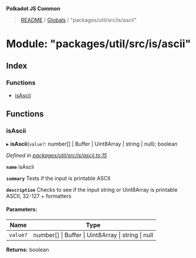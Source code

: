 **Polkadot JS Common**

> [README](../README.md) / [Globals](../globals.md) / "packages/util/src/is/ascii"

# Module: "packages/util/src/is/ascii"

## Index

### Functions

* [isAscii](_packages_util_src_is_ascii_.md#isascii)

## Functions

### isAscii

▸ **isAscii**(`value?`: number[] \| Buffer \| Uint8Array \| string \| null): boolean

*Defined in [packages/util/src/is/ascii.ts:15](https://github.com/polkadot-js/common/blob/bd1735ca/packages/util/src/is/ascii.ts#L15)*

**`name`** isAscii

**`summary`** Tests if the input is printable ASCII

**`description`** 
Checks to see if the input string or Uint8Array is printable ASCII, 32-127 + formatters

#### Parameters:

Name | Type |
------ | ------ |
`value?` | number[] \| Buffer \| Uint8Array \| string \| null |

**Returns:** boolean
